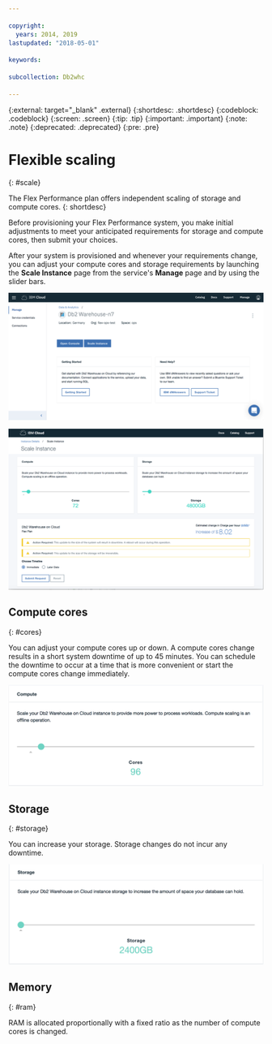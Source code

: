```yaml
---

copyright:
  years: 2014, 2019
lastupdated: "2018-05-01"

keywords:

subcollection: Db2whc

---
```


<!-- Attribute definitions --> 
{:external: target="_blank" .external}
{:shortdesc: .shortdesc}
{:codeblock: .codeblock}
{:screen: .screen}
{:tip: .tip}
{:important: .important}
{:note: .note}
{:deprecated: .deprecated}
{:pre: .pre}

# Flexible scaling
{: #scale}

The Flex Performance plan offers independent scaling of storage and compute cores. 
{: shortdesc}

Before provisioning your Flex Performance system, you make initial adjustments to meet your anticipated requirements for storage and compute cores, then submit your choices.

After your system is provisioned and whenever your requirements change, you can adjust your compute cores and storage requirements by launching the **Scale Instance** page from the service's **Manage** page and by using the slider bars.

![View of the web console compute cores page](images/launch.png)

![View of the web console compute cores page](images/scaling_full.png)

## Compute cores
{: #cores}

You can adjust your compute cores up or down. A compute cores change results in a short system downtime of up to 45 minutes. You can schedule the downtime to occur at a time that is more convenient or start the compute cores change immediately.

![View of the web console compute cores page](images/cores.png)

## Storage
{: #storage}

You can increase your storage. Storage changes do not incur any downtime.

![View of the web console storage page](images/storage.png)

## Memory
{: #ram}

RAM is allocated proportionally with a fixed ratio as the number of compute cores is changed.

